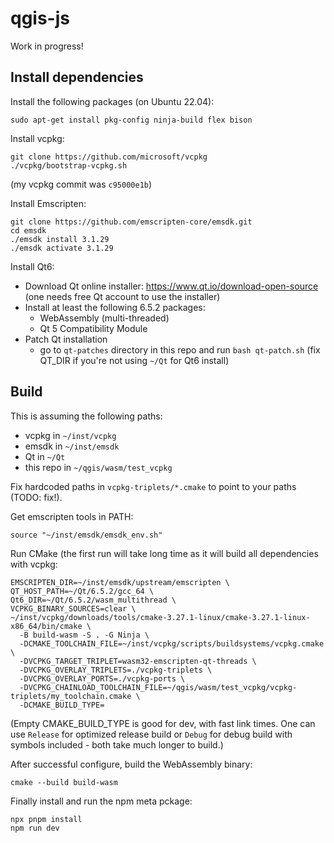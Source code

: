 # qgis-js

Work in progress!

## Install dependencies

Install the following packages (on Ubuntu 22.04):

```
sudo apt-get install pkg-config ninja-build flex bison
```

Install vcpkg:

```
git clone https://github.com/microsoft/vcpkg
./vcpkg/bootstrap-vcpkg.sh
```

(my vcpkg commit was `c95000e1b`)

Install Emscripten:

```
git clone https://github.com/emscripten-core/emsdk.git
cd emsdk
./emsdk install 3.1.29
./emsdk activate 3.1.29
```

Install Qt6:

- Download Qt online installer: https://www.qt.io/download-open-source (one needs free Qt account to use the installer)
- Install at least the following 6.5.2 packages:
  - WebAssembly (multi-threaded)
  - Qt 5 Compatibility Module
- Patch Qt installation
  - go to `qt-patches` directory in this repo and run `bash qt-patch.sh` (fix QT_DIR if you're not using `~/Qt` for Qt6 install)

## Build

This is assuming the following paths:

- vcpkg in `~/inst/vcpkg`
- emsdk in `~/inst/emsdk`
- Qt in `~/Qt`
- this repo in `~/qgis/wasm/test_vcpkg`

Fix hardcoded paths in `vcpkg-triplets/*.cmake` to point to your paths (TODO: fix!).

Get emscripten tools in PATH:

```
source "~/inst/emsdk/emsdk_env.sh"
```

Run CMake (the first run will take long time as it will build all dependencies with vcpkg:

```
EMSCRIPTEN_DIR=~/inst/emsdk/upstream/emscripten \
QT_HOST_PATH=~/Qt/6.5.2/gcc_64 \
Qt6_DIR=~/Qt/6.5.2/wasm_multithread \
VCPKG_BINARY_SOURCES=clear \
~/inst/vcpkg/downloads/tools/cmake-3.27.1-linux/cmake-3.27.1-linux-x86_64/bin/cmake \
  -B build-wasm -S . -G Ninja \
  -DCMAKE_TOOLCHAIN_FILE=~/inst/vcpkg/scripts/buildsystems/vcpkg.cmake \
  -DVCPKG_TARGET_TRIPLET=wasm32-emscripten-qt-threads \
  -DVCPKG_OVERLAY_TRIPLETS=./vcpkg-triplets \
  -DVCPKG_OVERLAY_PORTS=./vcpkg-ports \
  -DVCPKG_CHAINLOAD_TOOLCHAIN_FILE=~/qgis/wasm/test_vcpkg/vcpkg-triplets/my_toolchain.cmake \
  -DCMAKE_BUILD_TYPE=
```

(Empty CMAKE_BUILD_TYPE is good for dev, with fast link times. One can use `Release` for optimized
release build or `Debug` for debug build with symbols included - both take much longer to build.)

After successful configure, build the WebAssembly binary:

```
cmake --build build-wasm
```

Finally install and run the npm meta pckage:

```
npx pnpm install
npm run dev
```
